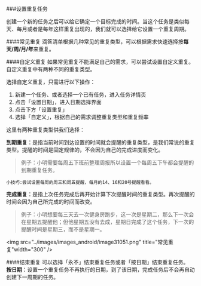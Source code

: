 ###设置重复任务

创建一个新的任务之后可以给它确定一个目标完成的时间。当这个任务是类似每天、每月或者是每年这样重复出现的，我们就可以选择给它设置一个重复周期。

####常见重复
滴答清单根据几种常见的重复类型，可以根据需求快速选择按**每天/周/月/年**来重复。


####自定义重复
如果常见重复不能满足自己的需求，可以尝试设置自定义重复。
自定义重复中有两种不同的重复类型。

选择自定义重复，只需进行以下操作：
1. 新建一个任务、或者选择一个已有任务，进入任务详情页
2. 点击「设置日期」，进入日期选择界面
3. 点击下方「设置重复」
4. 选择「自定义」，根据自己的需求调整重复类型和重复频率

这里有两种重复类型供我们选择：

__到期重复__：是指当前时间到达设置的时间就会提醒的重复类型，是我们常说的重复类型。提醒的时间是固定规律的，不会因为自己的完成进度而变化。
>例子：小明需要每周五下班前整理周报所以设置一个每周五下午都会提醒的到期重复任务。

`小技巧:尝试设置每周的周三和周五提醒，每月的14、16和20号提醒看看。`

__完成重复__：是指上次任务完成后再开始计算下次提醒时间的重复类型。再次提醒的时间会因为自己所完成的时间而改变。
>例子：小明想要每三天去一次健身房跑步，这一次是星期二，那么下一次会在星期五提醒他；但他星期五没有去成，星期日完成了这个任务，下一次的提醒时间是星期三，而不是星期一。

<img src="../images/images_android/image31051.png" title="常见重复"width="300" />


####结束重复
可以选择「永不」结束重复任务或者「按日期」结束重复任务。
<br >**按日期**：设置一个重复任务不再执行的日期，到了该日期，完成任务后不会再自动创建下一周期的任务。

